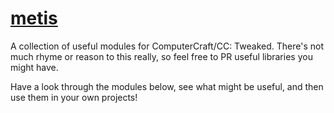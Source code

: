 # [metis][github]

A collection of useful modules for ComputerCraft/CC: Tweaked. There's not much
rhyme or reason to this really, so feel free to PR useful libraries you might
have.

Have a look through the modules below, see what might be useful, and then use
them in your own projects!

[github]: https://github.com/SquidDev-CC/metis "metis on GitHub"
